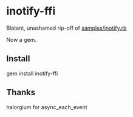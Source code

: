 # inotify-ffi

Blatant, unashamed rip-off of [samples/inotify.rb](http://github.com/ffi/ffi/blob/master/samples/inotify.rb)

Now a gem.

## Install
gem install inotify-ffi

## Thanks
halorgium for async_each_event
